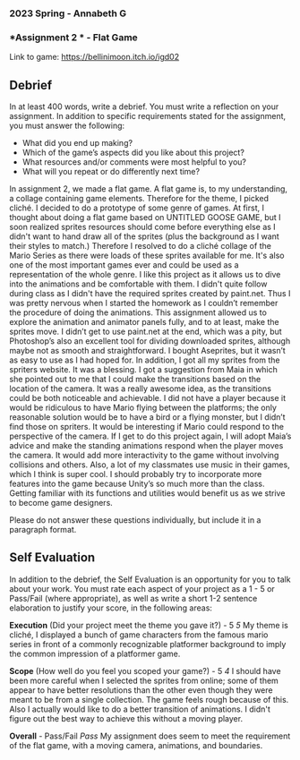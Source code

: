 ### **2023 Spring** - Annabeth G
### *Assignment 2 * - Flat Game
Link to game: https://bellinimoon.itch.io/igd02


## **Debrief**
In at least 400 words, write a debrief. You must write a reflection on your assignment. In addition to specific requirements stated for the assignment, you must answer the following:

- What did you end up making?
- Which of the game’s aspects did you like about this project?
- What resources and/or comments were most helpful to you?
- What will you repeat or do differently next time?

In assignment 2, we made a flat game. A flat game is, to my understanding, a collage containing game elements. Therefore for the theme, I picked cliché. I decided to do a prototype of some genre of games. At first, I thought about doing a flat game based on UNTITLED GOOSE GAME, but I soon realized sprites resources should come before everything else as I didn't want to hand draw all of the sprites (plus the background as I want their styles to match.) Therefore I resolved to do a cliché collage of the Mario Series as there were loads of these sprites available for me. It's also one of the most important games ever and could be used as a representation of the whole genre. I like this project as it allows us to dive into the animations and be comfortable with them. I didn't quite follow during class as I didn't have the required sprites created by paint.net. Thus I was pretty nervous when I started the homework as I couldn’t remember the procedure of doing the animations. This assignment allowed us to explore the animation and animator panels fully, and to at least, make the sprites move.
I didn’t get to use paint.net at the end, which was a pity, but Photoshop’s also an excellent tool for dividing downloaded sprites, although maybe not as smooth and straightforward. I bought Aseprites, but it wasn’t as easy to use as I had hoped for. In addition, I got all my sprites from the spriters website. It was a blessing. I got a suggestion from Maia in which she pointed out to me that I could make the transitions based on the location of the camera. It was a really awesome idea, as the transitions could be both noticeable and achievable. I did not have a player because it would be ridiculous to have Mario flying between the platforms; the only reasonable solution would be to have a bird or a flying monster, but I didn’t find those on spriters. It would be interesting if Mario could respond to the perspective of the camera. If I get to do this project again, I will adopt Maia’s advice and make the standing animations respond when the player moves the camera. It would add more interactivity to the game without involving collisions and others. Also, a lot of my classmates use music in their games, which I think is super cool. I should probably try to incorporate more features into the game because Unity’s so much more than the class. Getting familiar with its functions and utilities would benefit us as we strive to become game designers.

Please do not answer these questions individually, but include it in a paragraph format.

## **Self Evaluation**
In addition to the debrief, the Self Evaluation is an opportunity for you to talk about your work. You must rate each aspect of your project as a 1 - 5 or Pass/Fail (where appropriate), as well as write a short 1-2 sentence elaboration to justify your score, in the following areas:

**Execution** (Did your project meet the theme you gave it?) - 5
*5*
My theme is cliché, I displayed a bunch of game characters from the famous mario series in front of a commonly recognizable platformer background to imply the common impression of a platformer game.

**Scope** (How well do you feel you scoped your game?) - 5
*4*
I should have been more careful when I selected the sprites from online; some of them appear to have better resolutions than the other even though they were meant to be from a single collection. The game feels rough because of this. Also I actually would like to do a better transition of animations. I didn't figure out the best way to achieve this without a moving player.

**Overall** - Pass/Fail
*Pass*
My assignment does seem to meet the requirement of the flat game, with a moving camera, animations, and boundaries.